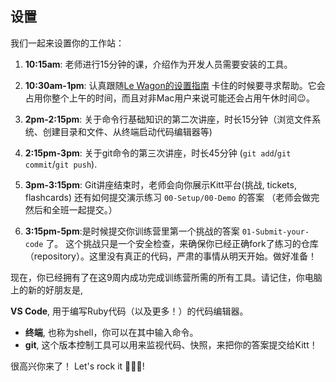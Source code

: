 ## 设置

我们一起来设置你的工作站：

1. **10:15am**: 老师进行15分钟的课，介绍作为开发人员需要安装的工具。

2. **10:30am-1pm**: 认真跟随[Le Wagon的设置指南](https://github.com/lewagon/setup) 卡住的时候要寻求帮助。它会占用你整个上午的时间，而且对非Mac用户来说可能还会占用午休时间😉。

3. **2pm-2:15pm**: 关于命令行基础知识的第二次讲座，时长15分钟（浏览文件系统、创建目录和文件、从终端启动代码编辑器等)

4. **2:15pm-3pm**: 关于git命令的第三次讲座，时长45分钟 (`git add`/`git commit`/`git push`).

5. **3pm-3:15pm**: Git讲座结束时，老师会向你展示Kitt平台(挑战, tickets, flashcards) 还有如何提交演示练习 `00-Setup/00-Demo` 的答案 （老师会做完然后和全班一起提交。）

6. **3:15pm-5pm**:是时候提交你训练营里第一个挑战的答案 `01-Submit-your-code` 了。 这个挑战只是一个安全检查，来确保你已经正确fork了练习的仓库（repository）。这里没有真正的代码，严肃的事情从明天开始。做好准备！

现在，你已经拥有了在这9周内成功完成训练营所需的所有工具。请记住，你电脑上的新的好朋友是,

**VS Code**, 用于编写Ruby代码（以及更多！）的代码编辑器。
- **终端**, 也称为shell，你可以在其中输入命令。
- **git**, 这个版本控制工具可以用来监视代码、快照，来把你的答案提交给Kitt！

很高兴你来了！ Let's rock it 🚀🚀🚀!
